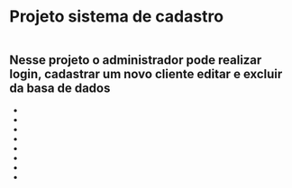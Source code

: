 <h1>Projeto sistema de cadastro</h1>
<img src="" >
<h2>Nesse projeto o administrador pode realizar login, cadastrar um novo cliente editar e excluir da basa de dados </h2>
<ul>
  <li>
 
  </li>
  <li>
   
  </li>
  <li>
   
  </li>
  <li>
 
  </li>
  <li>
   
  </li>
  <li>
 
  </li>
  <li>
  
  </li>
  <li>

  </li>
</ul>

